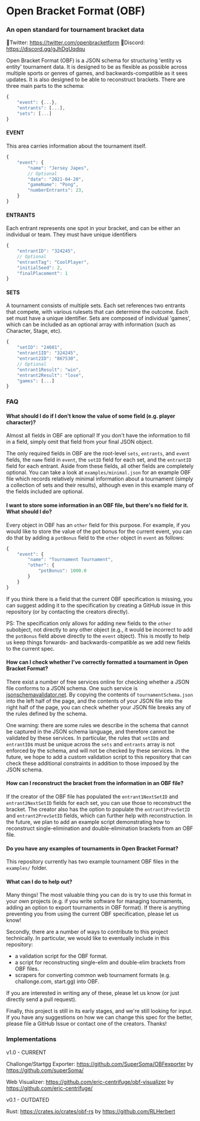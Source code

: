 # Open Bracket Format (OBF)
### An open standard for tournament bracket data

🔗Twitter: https://twitter.com/openbracketform
🔗Discord: https://discord.gg/gJhDgUqdqu

Open Bracket Format (OBF) is a JSON schema for structuring 'entity vs entity' tournament data. It is designed to be as flexible as possible across multiple sports or genres of games, and backwards-compatible as it sees updates. It is also designed to be able to reconstruct brackets. There are three main parts to the schema:

```js
{
    "event": {...},
    "entrants": [...],
    "sets": [...]
}
```


#### EVENT
This area carries information about the tournament itself.

```js
{
    "event": {
        "name": "Jersey Japes",
        // Optional
        "date": "2021-04-20",
        "gameName": "Pong",
        "numberEntrants": 23,
    }
}
```

#### ENTRANTS
Each entrant represents one spot in your bracket, and can be either an individual or team. They must have unique identifiers

```js
{
    "entrantID": "324245",
    // Optional
    "entrantTag": "CoolPlayer",
    "initialSeed": 2,
    "finalPlacement": 1
}
```

#### SETS
A tournament consists of multiple sets. Each set references two entrants that compete, with various rulesets that can determine the outcome. Each set must have a unique identifier. Sets are composed of individual 'games', which can be included as an optional array with information (such as Character, Stage, etc).

```js
{
    "setID": "24601",
    "entrant1ID": "324245",
    "entrant2ID": "867530",
    // Optional
    "entrant1Result": "win",
    "entrant2Result": "lose",
    "games": [...]
}
```

### FAQ

#### What should I do if I don't know the value of some field (e.g. player character)?

Almost all fields in OBF are optional! If you don't have the information to fill in a field, simply omit that field from your final JSON object. 

The only required fields in OBF are the root-level `sets`, `entrants`, and `event` fields, the `name` field in `event`, the `setID` field for each set, and the `entrantID` field for each entrant. Aside from these fields, all other fields are completely optional. You can take a look at `examples/minimal.json` for an example OBF file which records relatively minimal information about a tournament (simply a collection of sets and their results), although even in this example many of the fields included are optional.

#### I want to store some information in an OBF file, but there's no field for it. What should I do?

Every object in OBF has an `other` field for this purpose. For example, if you would like to store the value of the pot bonus for the current event, you can do that by adding a `potBonus` field to the `other` object in `event` as follows:

```js
{
    "event": {
        "name": "Tournament Tournament",
        "other": {
            "potBonus": 1000.0
        }
    }
}
```

If you think there is a field that the current OBF specification is missing, you can suggest adding it to the specification by creating a GitHub issue in this repository (or by contacting the creators directly). 

PS: The specification only allows for adding new fields to the `other` subobject, not directly to any other object (e.g., it would be incorrect to add the `potBonus` field above directly to the `event` object). This is mostly to help us keep things forwards- and backwards-compatible as we add new fields to the current spec.

#### How can I check whether I've correctly formatted a tournament in Open Bracket Format?

There exist a number of free services online for checking whether a JSON file conforms to a JSON schema. One such service is [jsonschemavalidator.net](https://www.jsonschemavalidator.net/). By copying the contents of `tournamentSchema.json` into the left half of the page, and the contents of your JSON file into the right half of the page, you can check whether your JSON file breaks any of the rules defined by the schema. 

One warning: there are some rules we describe in the schema that cannot be captured in the JSON schema language, and therefore cannot be validated by these services. In particular, the rules that `setID`s and `entrantID`s must be unique across the `sets` and `entrants` array is not enforced by the schema, and will not be checked by these services. In the future, we hope to add a custom validation script to this repository that can check these additional constraints in addition to those imposed by the JSON schema.

#### How can I reconstruct the bracket from the information in an OBF file?

If the creator of the OBF file has populated the `entrant1NextSetID` and `entrant2NextSetID` fields for each set, you can use those to reconstruct the bracket. The creator also has the option to populate the `entrant1PrevSetID` and `entrant2PrevSetID` fields, which can further help with reconstruction. In the future, we plan to add an example script demonstrating how to reconstruct single-elimination and double-elimination brackets from an OBF file.

#### Do you have any examples of tournaments in Open Bracket Format?

This repository currently has two example tournament OBF files in the `examples/` folder. 

#### What can I do to help out?

Many things! The most valuable thing you can do is try to use this format in your own projects (e.g. if you write software for managing tournaments, adding an option to export tournaments in OBF format). If there is anything preventing you from using the current OBF specification, please let us know!

Secondly, there are a number of ways to contribute to this project technically. In particular, we would like to eventually include in this repository:

- a validation script for the OBF format.
- a script for reconstructing single-elim and double-elim brackets from OBF files.
- scrapers for converting common web tournament formats (e.g. challonge.com, start.gg) into OBF.

If you are interested in writing any of these, please let us know (or just directly send a pull request). 

Finally, this project is still in its early stages, and we're still looking for input. If you have any suggestions on how we can change this spec for the better, please file a GitHub Issue or contact one of the creators. Thanks!

### Implementations

v1.0 - CURRENT

Challonge/Startgg Exporter: https://github.com/SuperSoma/OBFexporter by https://github.com/superSoma/

Web Visualizer: https://github.com/eric-centrifuge/obf-visualizer by https://github.com/eric-centrifuge/

v0.1 - OUTDATED

Rust: https://crates.io/crates/obf-rs by https://github.com/RLHerbert
 
